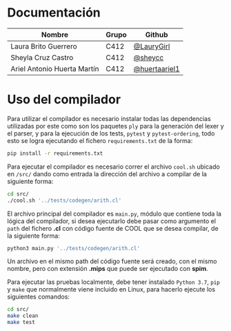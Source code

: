 # Documentación

**Nombre** | **Grupo** | **Github**
--|--|--
Laura Brito Guerrero | C412 | [@LauryGirl](https://github.com/LauryGirl)
Sheyla Cruz Castro | C412 | [@sheycc](https://github.com/sheycc)
Ariel Antonio Huerta Martín | C412 | [@huertaariel1](https://github.com/huertaariel1)

# Uso del compilador

Para utilizar el compilador es necesario instalar todas las dependencias utilizadas por este como
son los paquetes `ply` para la generación del lexer y el parser, y para la ejecución de los tests, `pytest`
y `pytest-ordering`, todo esto se logra ejecutando el fichero `requirements.txt` de la forma: 

```bash
pip install -r requirements.txt
```

Para ejecutar el compilador es necesario correr el archivo ```cool.sh``` ubicado en `/src/` dando como entrada la dirección del archivo a compilar de la siguiente forma:

```bash
cd src/
./cool.sh '../tests/codegen/arith.cl'
```

El archivo principal del compilador es `main.py`, módulo que contiene toda la lógica del compilador, si desea ejecutarlo debe pasar como argumento el `path` del fichero **.cl** con código fuente de COOL que se desea compilar, de la siguiente forma:

```bash
python3 main.py '../tests/codegen/arith.cl'
```

Un archivo en el mismo path del código fuente será creado, con el mismo nombre, pero con extensión **.mips** que puede ser ejecutado con **spim**.

Para ejecutar las pruebas localmente, debe tener instalado `Python 3.7`, `pip` y `make` que normalmente viene incluido en Linux, para hacerlo ejecute los siguientes comandos:

```bash
cd src/
make clean
make test
```